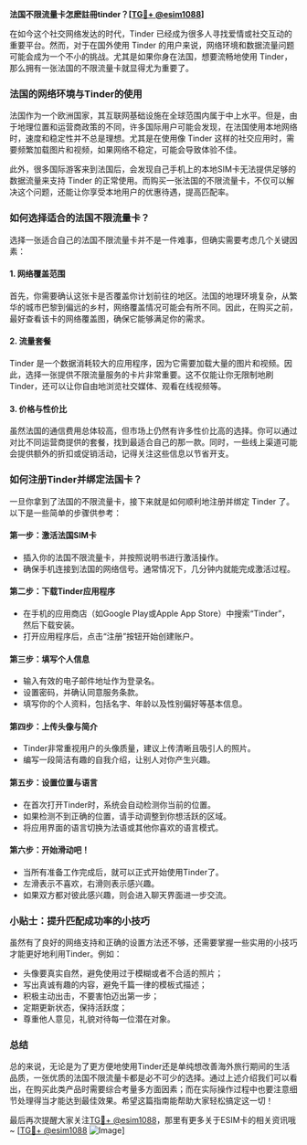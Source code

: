 **法国不限流量卡怎麽註冊tinder？[[TG💪+ @esim1088](https://t.me/s/esim1088)]**

在如今这个社交网络发达的时代，Tinder 已经成为很多人寻找爱情或社交互动的重要平台。然而，对于在国外使用 Tinder 的用户来说，网络环境和数据流量问题可能会成为一个不小的挑战。尤其是如果你身在法国，想要流畅地使用 Tinder，那么拥有一张法国的不限流量卡就显得尤为重要了。

### 法国的网络环境与Tinder的使用

法国作为一个欧洲国家，其互联网基础设施在全球范围内属于中上水平。但是，由于地理位置和运营商政策的不同，许多国际用户可能会发现，在法国使用本地网络时，速度和稳定性并不总是理想。尤其是在使用像 Tinder 这样的社交应用时，需要频繁加载图片和视频，如果网络不稳定，可能会导致体验不佳。

此外，很多国际游客来到法国后，会发现自己手机上的本地SIM卡无法提供足够的数据流量来支持 Tinder 的正常使用。而购买一张法国的不限流量卡，不仅可以解决这个问题，还能让你享受本地用户的优惠待遇，提高匹配率。

### 如何选择适合的法国不限流量卡？

选择一张适合自己的法国不限流量卡并不是一件难事，但确实需要考虑几个关键因素：

#### 1. **网络覆盖范围**
   首先，你需要确认这张卡是否覆盖你计划前往的地区。法国的地理环境复杂，从繁华的城市巴黎到偏远的乡村，网络覆盖情况可能会有所不同。因此，在购买之前，最好查看该卡的网络覆盖图，确保它能够满足你的需求。

#### 2. **流量套餐**
   Tinder 是一个数据消耗较大的应用程序，因为它需要加载大量的图片和视频。因此，选择一张提供不限流量服务的卡片非常重要。这不仅能让你无限制地刷 Tinder，还可以让你自由地浏览社交媒体、观看在线视频等。

#### 3. **价格与性价比**
   虽然法国的通信费用总体较高，但市场上仍然有许多性价比高的选择。你可以通过对比不同运营商提供的套餐，找到最适合自己的那一款。同时，一些线上渠道可能会提供额外的折扣或促销活动，记得关注这些信息以节省开支。

### 如何注册Tinder并绑定法国卡？

一旦你拿到了法国的不限流量卡，接下来就是如何顺利地注册并绑定 Tinder 了。以下是一些简单的步骤供参考：

#### 第一步：激活法国SIM卡
   - 插入你的法国不限流量卡，并按照说明书进行激活操作。
   - 确保手机连接到法国的网络信号。通常情况下，几分钟内就能完成激活过程。

#### 第二步：下载Tinder应用程序
   - 在手机的应用商店（如Google Play或Apple App Store）中搜索“Tinder”，然后下载安装。
   - 打开应用程序后，点击“注册”按钮开始创建账户。

#### 第三步：填写个人信息
   - 输入有效的电子邮件地址作为登录名。
   - 设置密码，并确认同意服务条款。
   - 填写你的个人资料，包括名字、年龄以及性别偏好等基本信息。

#### 第四步：上传头像与简介
   - Tinder非常重视用户的头像质量，建议上传清晰且吸引人的照片。
   - 编写一段简洁有趣的自我介绍，让别人对你产生兴趣。

#### 第五步：设置位置与语言
   - 在首次打开Tinder时，系统会自动检测你当前的位置。
   - 如果检测不到正确的位置，请手动调整到你想活跃的区域。
   - 将应用界面的语言切换为法语或其他你喜欢的语言模式。

#### 第六步：开始滑动吧！
   - 当所有准备工作完成后，就可以正式开始使用Tinder了。
   - 左滑表示不喜欢，右滑则表示感兴趣。
   - 如果双方都对彼此感兴趣，则会进入聊天界面进一步交流。

### 小贴士：提升匹配成功率的小技巧

虽然有了良好的网络支持和正确的设置方法还不够，还需要掌握一些实用的小技巧才能更好地利用Tinder。例如：
- 头像要真实自然，避免使用过于模糊或者不合适的照片；
- 写出真诚有趣的内容，避免千篇一律的模板式描述；
- 积极主动出击，不要害怕迈出第一步；
- 定期更新状态，保持活跃度；
- 尊重他人意见，礼貌对待每一位潜在对象。

### 总结

总的来说，无论是为了更方便地使用Tinder还是单纯想改善海外旅行期间的生活品质，一张优质的法国不限流量卡都是必不可少的选择。通过上述介绍我们可以看出，在购买此类产品时需要综合考量多方面因素；而在实际操作过程中也要注意细节处理得当才能达到最佳效果。希望这篇指南能帮助大家轻松搞定这一切！

最后再次提醒大家关注[TG💪+ @esim1088](https://t.me/s/esim1088)，那里有更多关于ESIM卡的相关资讯哦~ [[TG💪+ @esim1088](https://t.me/s/esim1088) ![Image](https://i.postimg.cc/4NQfJmqS/Snipaste-2025-05-13-00-14-12.png)]